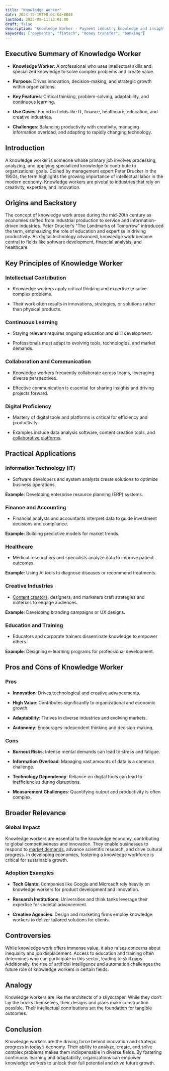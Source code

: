 ```yaml
---
title: "Knowledge Worker"
date: 2024-12-10T08:04:04+0000
lastmod: 2025-08-11T12:01:00
draft: false
description: "Knowledge Worker - Payment industry knowledge and insights"
keywords: ["payments", "fintech", "money transfer", "banking"]
---
```


## Executive Summary of Knowledge Worker

- **Knowledge Worker**: A professional who uses intellectual skills and specialized knowledge to solve complex problems and create value.

- **Purpose**: Drives innovation, decision-making, and strategic growth within organizations.

- **Key Features**: Critical thinking, problem-solving, adaptability, and continuous learning.

- **Use Cases**: Found in fields like IT, finance, healthcare, education, and creative industries.

- **Challenges**: Balancing productivity with creativity, managing information overload, and adapting to rapidly changing technology.

## Introduction

A knowledge worker is someone whose primary job involves processing, analyzing, and applying specialized knowledge to contribute to organizational goals. Coined by management expert Peter Drucker in the 1950s, the term highlights the growing importance of intellectual labor in the modern economy. Knowledge workers are pivotal to industries that rely on creativity, expertise, and innovation.

## Origins and Backstory

The concept of knowledge work arose during the mid-20th century as economies shifted from industrial production to service and information-driven industries. Peter Drucker’s "The Landmarks of Tomorrow" introduced the term, emphasizing the role of education and expertise in driving productivity. As digital technology advanced, knowledge work became central to fields like software development, financial analysis, and healthcare.

## Key Principles of Knowledge Worker

### Intellectual Contribution

- Knowledge workers apply critical thinking and expertise to solve complex problems.

- Their work often results in innovations, strategies, or solutions rather than physical products.

### Continuous Learning

- Staying relevant requires ongoing education and skill development.

- Professionals must adapt to evolving tools, technologies, and market demands.

### Collaboration and Communication

- Knowledge workers frequently collaborate across teams, leveraging diverse perspectives.

- Effective communication is essential for sharing insights and driving projects forward.

### Digital Proficiency

- Mastery of digital tools and platforms is critical for efficiency and productivity.

- Examples include data analysis software, content creation tools, and [collaborative platforms](https://faisalkhanllc.xyz/resources/payments-wiki/w/web-monetization/).

## Practical Applications

### Information Technology (IT)

- Software developers and system analysts create solutions to optimize business operations.

**Example**: Developing enterprise resource planning (ERP) systems.

### Finance and Accounting

- Financial analysts and accountants interpret data to guide investment decisions and compliance.

**Example**: Building predictive models for market trends.

### Healthcare

- Medical researchers and specialists analyze data to improve patient outcomes.

**Example**: Using AI tools to diagnose diseases or recommend treatments.

### Creative Industries

- [Content creators](https://faisalkhanllc.xyz/resources/payments-wiki/c/creator-economy/), designers, and marketers craft strategies and materials to engage audiences.

**Example**: Developing branding campaigns or UX designs.

### Education and Training

- Educators and corporate trainers disseminate knowledge to empower others.

**Example**: Designing e-learning programs for professional development.

## Pros and Cons of Knowledge Worker

### Pros

- **Innovation**: Drives technological and creative advancements.

- **High Value**: Contributes significantly to organizational and economic growth.

- **Adaptability**: Thrives in diverse industries and evolving markets.

- **Autonomy**: Encourages independent thinking and decision-making.

### Cons

- **Burnout Risks**: Intense mental demands can lead to stress and fatigue.

- **Information Overload**: Managing vast amounts of data is a common challenge.

- **Technology Dependency**: Reliance on digital tools can lead to inefficiencies during disruptions.

- **Measurement Challenges**: Quantifying output and productivity is often complex.

## Broader Relevance

### Global Impact

Knowledge workers are essential to the knowledge economy, contributing to global competitiveness and innovation. They enable businesses to respond to [market demands](https://faisalkhanllc.xyz/resources/payments-wiki/s/supply-demand/), advance scientific research, and drive cultural progress. In developing economies, fostering a knowledge workforce is critical for sustainable growth.

### Adoption Examples

- **Tech Giants**: Companies like Google and Microsoft rely heavily on knowledge workers for product development and innovation.

- **Research Institutions**: Universities and think tanks leverage their expertise for societal advancement.

- **Creative Agencies**: Design and marketing firms employ knowledge workers to deliver tailored solutions for clients.

## Controversies

While knowledge work offers immense value, it also raises concerns about inequality and job displacement. Access to education and training often determines who can participate in this sector, leading to skill gaps. Additionally, the rise of artificial intelligence and automation challenges the future role of knowledge workers in certain fields.

## Analogy

Knowledge workers are like the architects of a skyscraper. While they don’t lay the bricks themselves, their designs and plans make construction possible. Their intellectual contributions set the foundation for tangible outcomes.

## Conclusion

Knowledge workers are the driving force behind innovation and strategic progress in today’s economy. Their ability to analyze, create, and solve complex problems makes them indispensable in diverse fields. By fostering continuous learning and adaptability, organizations can empower knowledge workers to unlock their full potential and drive future growth.